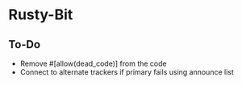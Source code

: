 # Rusty-Bit

## To-Do
* Remove #[allow(dead_code)] from the code
* Connect to alternate trackers if primary fails using announce list
